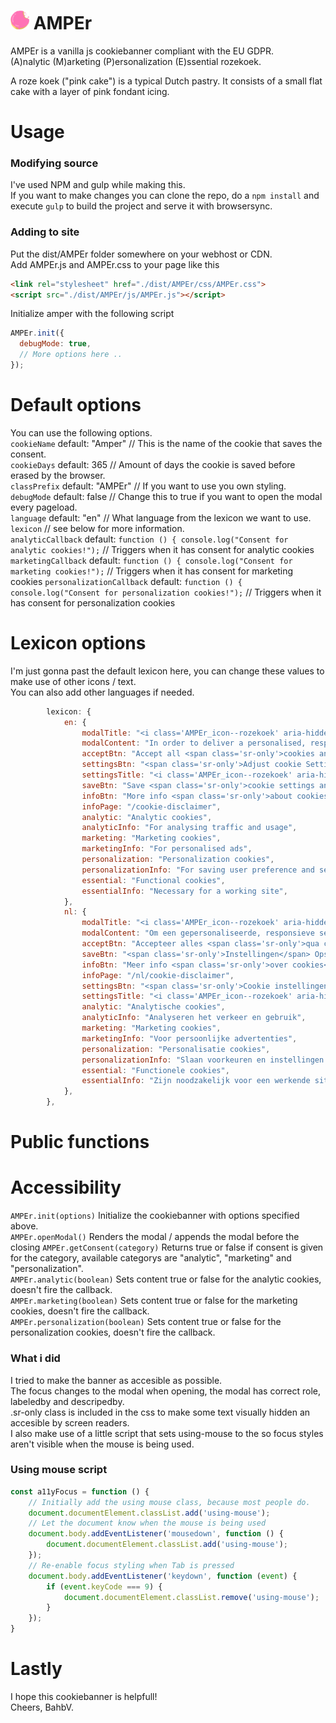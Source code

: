 # <img src="https://raw.githubusercontent.com/Bahbv/AMPEr/master/src/AMPEr/svg/roze-koek.svg" width="30" height="30"> AMPEr
AMPEr is a vanilla js cookiebanner compliant with the EU GDPR.  
(A)nalytic (M)arketing (P)ersonalization (E)ssential rozekoek.

A roze koek ("pink cake") is a typical Dutch pastry. It consists of a small flat cake with a layer of pink fondant icing. 

# Usage
### Modifying source
I've used NPM and gulp while making this.   
If you want to make changes you can clone the repo, do a `npm install` and execute `gulp` to build the project and serve it with browsersync.    

### Adding to site
Put the dist/AMPEr folder somewhere on your webhost or CDN.  
Add AMPEr.js and AMPEr.css to your page like this  
```html
<link rel="stylesheet" href="./dist/AMPEr/css/AMPEr.css">
<script src="./dist/AMPEr/js/AMPEr.js"></script>
```
Initialize amper with the following script
```js
AMPEr.init({
  debugMode: true,
  // More options here ..
});
```

# Default options
You can use the following options.  
`cookieName` default: "Amper" // This is the name of the cookie that saves the consent.  
`cookieDays` default: 365 // Amount of days the cookie is saved before erased by the browser.  
`classPrefix` default: "AMPEr" // If you want to use you own styling.    
`debugMode` default: false // Change this to true if you want to open the modal every pageload.  
`language` default: "en" // What language from the lexicon we want to use.  
`lexicon` // see below for more information.  
`analyticCallback` default: `function () { console.log("Consent for analytic cookies!");` // Triggers when it has consent for analytic cookies
`marketingCallback` default: `function () { console.log("Consent for marketing cookies!");` // Triggers when it has consent for marketing cookies
`personalizationCallback` default: `function () { console.log("Consent for personalization cookies!");` // Triggers when it has consent for personalization cookies


# Lexicon options
I'm just gonna past the default lexicon here, you can change these values to make use of other icons / text.  
You can also add other languages if needed.  
```js
        lexicon: {
            en: {
                modalTitle: "<i class='AMPEr_icon--rozekoek' aria-hidden='true'></i>Cookies!",
                modalContent: "In order to deliver a personalised, responsive service and to improve the site, we remember and store information about how you use it. You can always opt out of them in the settings.",
                acceptBtn: "Accept all <span class='sr-only'>cookies and close this popup.</span>",
                settingsBtn: "<span class='sr-only'>Adjust cookie Settings</span><i class='AMPEr_icon--gear' aria-hidden='true'><svg xmlns='http://www.w3.org/2000/svg' width='24' height='24' viewBox='0 0 24 24'><path d='M24 13.616v-3.232c-1.651-.587-2.694-.752-3.219-2.019v-.001c-.527-1.271.1-2.134.847-3.707l-2.285-2.285c-1.561.742-2.433 1.375-3.707.847h-.001c-1.269-.526-1.435-1.576-2.019-3.219h-3.232c-.582 1.635-.749 2.692-2.019 3.219h-.001c-1.271.528-2.132-.098-3.707-.847l-2.285 2.285c.745 1.568 1.375 2.434.847 3.707-.527 1.271-1.584 1.438-3.219 2.02v3.232c1.632.58 2.692.749 3.219 2.019.53 1.282-.114 2.166-.847 3.707l2.285 2.286c1.562-.743 2.434-1.375 3.707-.847h.001c1.27.526 1.436 1.579 2.019 3.219h3.232c.582-1.636.75-2.69 2.027-3.222h.001c1.262-.524 2.12.101 3.698.851l2.285-2.286c-.744-1.563-1.375-2.433-.848-3.706.527-1.271 1.588-1.44 3.221-2.021zm-12 2.384c-2.209 0-4-1.791-4-4s1.791-4 4-4 4 1.791 4 4-1.791 4-4 4z'/></svg></i>",
                settingsTitle: "<i class='AMPEr_icon--rozekoek' aria-hidden='true'></i>Settings",
                saveBtn: "Save <span class='sr-only'>cookie settings and close the this popup.</span>",
                infoBtn: "More info <span class='sr-only'>about cookies</span>",
                infoPage: "/cookie-disclaimer",
                analytic: "Analytic cookies",
                analyticInfo: "For analysing traffic and usage",
                marketing: "Marketing cookies",
                marketingInfo: "For personalised ads",
                personalization: "Personalization cookies",
                personalizationInfo: "For saving user preference and settings",
                essential: "Functional cookies",
                essentialInfo: "Necessary for a working site",
            },
            nl: {
                modalTitle: "<i class='AMPEr_icon--rozekoek' aria-hidden='true'></i>Cookies!",
                modalContent: "Om een gepersonaliseerde, responsieve service te kunnen leveren en om de site te verbeteren, onthouden we informatie over hoe u deze site gebruikt en slaan we deze op. U kunt zich er altijd voor afmelden in de instellingen.",
                acceptBtn: "Accepteer alles <span class='sr-only'>qua cookies en sluit deze popup.</span>",
                saveBtn: "<span class='sr-only'>Instellingen</span> Opslaan <span class='sr-only'>en deze popup sluiten.</span>",
                infoBtn: "Meer info <span class='sr-only'>over cookies</span>",
                infoPage: "/nl/cookie-disclaimer",
                settingsBtn: "<span class='sr-only'>Cookie instellingen wijzigen</span><i class='AMPEr_icon--gear' aria-hidden='true'><svg xmlns='http://www.w3.org/2000/svg' width='24' height='24' viewBox='0 0 24 24'><path d='M24 13.616v-3.232c-1.651-.587-2.694-.752-3.219-2.019v-.001c-.527-1.271.1-2.134.847-3.707l-2.285-2.285c-1.561.742-2.433 1.375-3.707.847h-.001c-1.269-.526-1.435-1.576-2.019-3.219h-3.232c-.582 1.635-.749 2.692-2.019 3.219h-.001c-1.271.528-2.132-.098-3.707-.847l-2.285 2.285c.745 1.568 1.375 2.434.847 3.707-.527 1.271-1.584 1.438-3.219 2.02v3.232c1.632.58 2.692.749 3.219 2.019.53 1.282-.114 2.166-.847 3.707l2.285 2.286c1.562-.743 2.434-1.375 3.707-.847h.001c1.27.526 1.436 1.579 2.019 3.219h3.232c.582-1.636.75-2.69 2.027-3.222h.001c1.262-.524 2.12.101 3.698.851l2.285-2.286c-.744-1.563-1.375-2.433-.848-3.706.527-1.271 1.588-1.44 3.221-2.021zm-12 2.384c-2.209 0-4-1.791-4-4s1.791-4 4-4 4 1.791 4 4-1.791 4-4 4z'/></svg></i>",
                settingsTitle: "<i class='AMPEr_icon--rozekoek' aria-hidden='true'></i>Instellingen",
                analytic: "Analytische cookies",
                analyticInfo: "Analyseren het verkeer en gebruik",
                marketing: "Marketing cookies",
                marketingInfo: "Voor persoonlijke advertenties",
                personalization: "Personalisatie cookies",
                personalizationInfo: "Slaan voorkeuren en instellingen op",
                essential: "Functionele cookies",
                essentialInfo: "Zijn noodzakelijk voor een werkende site",
            },
        },
```

# Public functions


# Accessibility
`AMPEr.init(options)` Initialize the cookiebanner with options specified above.  
`AMPEr.openModal()` Renders the modal / appends the modal before the closing </body>
`AMPEr.getConsent(category)` Returns true or false if consent is given for the category, available categorys are "analytic", "marketing" and "personalization".   
`AMPEr.analytic(boolean)` Sets content true or false for the analytic cookies, doesn't fire the callback.    
`AMPEr.marketing(boolean)` Sets content true or false for the marketing cookies, doesn't fire the callback.    
`AMPEr.personalization(boolean)` Sets content true or false for the personalization cookies, doesn't fire the callback.    


### What i did
I tried to make the banner as accesible as possible.  
The focus changes to the modal when opening, the modal has correct role, labeledby and descripedby.  
.sr-only class is included in the css to make some text visually hidden an accesible by screen readers.  
I also make use of a little script that sets using-mouse to the <html> so focus styles aren't visible when the mouse is being used.  
  
### Using mouse script
```js
const a11yFocus = function () {
    // Initially add the using mouse class, because most people do.
    document.documentElement.classList.add('using-mouse');
    // Let the document know when the mouse is being used
    document.body.addEventListener('mousedown', function () {
        document.documentElement.classList.add('using-mouse');
    });
    // Re-enable focus styling when Tab is pressed
    document.body.addEventListener('keydown', function (event) {
        if (event.keyCode === 9) {
            document.documentElement.classList.remove('using-mouse');
        }
    });
}
```

# Lastly
I hope this cookiebanner is helpfull!  
Cheers, BahbV.
